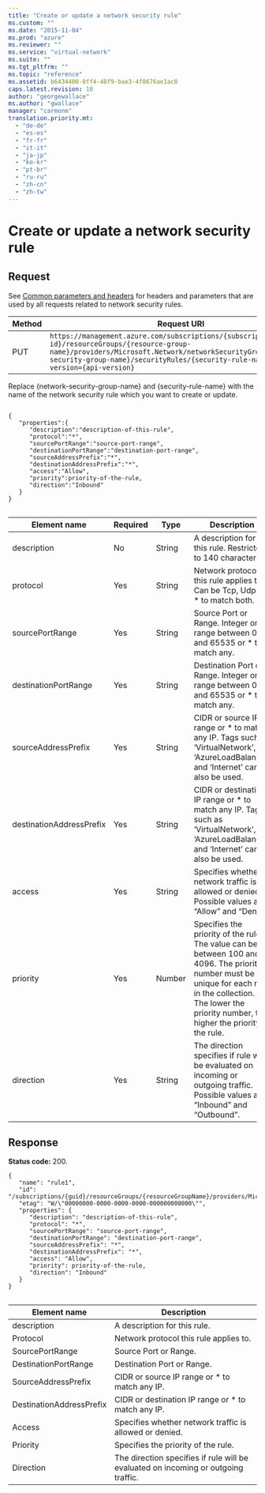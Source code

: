 ```yaml
---
title: "Create or update a network security rule"
ms.custom: ""
ms.date: "2015-11-04"
ms.prod: "azure"
ms.reviewer: ""
ms.service: "virtual-network"
ms.suite: ""
ms.tgt_pltfrm: ""
ms.topic: "reference"
ms.assetid: b6434400-0ff4-48f9-bae3-4f0676ae1ac0
caps.latest.revision: 10
author: "georgewallace"
ms.author: "gwallace"
manager: "carmonm"
translation.priority.mt: 
  - "de-de"
  - "es-es"
  - "fr-fr"
  - "it-it"
  - "ja-jp"
  - "ko-kr"
  - "pt-br"
  - "ru-ru"
  - "zh-cn"
  - "zh-tw"
---
```

# Create or update a network security rule
## Request  
 See [Common parameters and headers](../NetworkREST/network-security-rules.md#bk_common) for headers and parameters that are used by all requests related to network security rules.  
  
|Method|Request URI|  
|------------|-----------------|  
|PUT|`https://management.azure.com/subscriptions/{subscription-id}/resourceGroups/{resource-group-name}/providers/Microsoft.Network/networkSecurityGroups/{network-security-group-name}/securityRules/{security-rule-name}?api-version={api-version}`|  
  
 Replace {network-security-group-name} and {security-rule-name} with the name of the network security rule which you want to create or update.  
  
```  
  
{   
   "properties":{   
      "description":"description-of-this-rule",  
      "protocol":"*",  
      "sourcePortRange":"source-port-range",  
      "destinationPortRange":"destination-port-range",  
      "sourceAddressPrefix":"*",  
      "destinationAddressPrefix":"*",  
      "access":"Allow",  
      "priority":priority-of-the-rule,  
      "direction":"Inbound"  
   }  
}  
  
```  
  
|Element name|Required|Type|Description|  
|------------------|--------------|----------|-----------------|  
|description|No|String|A description for this rule. Restricted to 140 characters.|  
|protocol|Yes|String|Network protocol this rule applies to. Can be Tcp, Udp or * to match both.|  
|sourcePortRange|Yes|String|Source Port or Range. Integer or range between 0 and 65535 or * to match any.|  
|destinationPortRange|Yes|String|Destination Port or Range. Integer or range between 0 and 65535 or * to match any.|  
|sourceAddressPrefix|Yes|String|CIDR or source IP range or * to match any IP. Tags such as ‘VirtualNetwork’, ‘AzureLoadBalancer’ and ‘Internet’ can also be used.|  
|destinationAddressPrefix|Yes|String|CIDR or destination IP range or * to match any IP. Tags such as ‘VirtualNetwork’, ‘AzureLoadBalancer’ and ‘Internet’ can also be used.|  
|access|Yes|String|Specifies whether network traffic is allowed or denied. Possible values are “Allow” and “Deny”.|  
|priority|Yes|Number|Specifies the priority of the rule. The value can be between 100 and 4096. The priority number must be unique for each rule in the collection. The lower the priority number, the higher the priority of the rule.|  
|direction|Yes|String|The direction specifies if rule will be evaluated on incoming or outgoing traffic. Possible values are “Inbound” and “Outbound”.|  
  
## Response  
 **Status code:** 200.  
  
```  
{  
   "name": "rule1",  
   "id": "/subscriptions/{guid}/resourceGroups/{resourceGroupName}/providers/Microsoft.Network/networkSecurityGroups/myNsg/securityRules/rule1",  
   "etag": "W/\"00000000-0000-0000-0000-000000000000\"",  
   "properties": {  
      "description": "description-of-this-rule",  
      "protocol": "*",  
      "sourcePortRange": "source-port-range",  
      "destinationPortRange": "destination-port-range",  
      "sourceAddressPrefix": "*",  
      "destinationAddressPrefix": "*",  
      "access": "Allow",  
      "priority": priority-of-the-rule,  
      "direction": "Inbound"  
   }  
}  
  
```  
  
|Element name|Description|  
|------------------|-----------------|  
|description|A description for this rule.|  
|Protocol|Network protocol this rule applies to.|  
|SourcePortRange|Source Port or Range.|  
|DestinationPortRange|Destination Port or Range.|  
|SourceAddressPrefix|CIDR or source IP range or * to match any IP.|  
|DestinationAddressPrefix|CIDR or destination IP range or * to match any IP.|  
|Access|Specifies whether network traffic is allowed or denied.|  
|Priority|Specifies the priority of the rule.|  
|Direction|The direction specifies if rule will be evaluated on incoming or outgoing traffic.|